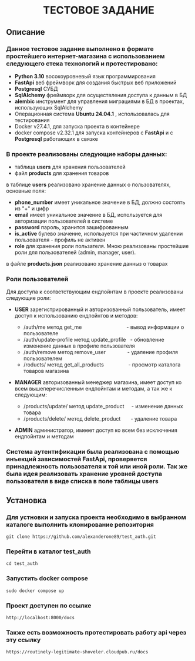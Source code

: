 
<h1 align="center">ТЕСТОВОЕ ЗАДАНИЕ</h1>


## Описание
<p align="center">

### Данное тестовое задание выполнено в формате простейшего **интернет-магазина** с использованием следующего стека технологий и протестировано:

- **Python 3.10** восокоуровневый язык программирования
- **FastApi** веб фреймворк для создания быстрых веб приложений
- **Postgresql** СУБД
- **SqlAlchemy** фреймворк для осуществления доступа к данным в БД
- **alembic** инструмент для управления миграциями в БД в проектах, использующих SqlAlchemy
-  Операционная система **Ubuntu 24.04.1** , использовалась для тестирования
- Docker v27.4.1, для запуска проекта в контейнере
- docker compose v2.32.1 для запуска контейнеров с **FastApi** и с **Postgresql** работающих в связке

### В проекте реализованы следующие наборы данных: ###

- таблица **users** для хранения пользователей
- файл **products** для хранения товаров

в таблице **users** реализовано хранение данных о пользователях, основные поля:
- **phone_number** имеет уникальное значение в БД, должно состоять из "+" и цифр
- **email** имеет уникальное значение в БД, используется для авторизации пользователей в системе
- **password** пароль, хранится зашифрованным
- **is_active** булево значение, используется при частичном удалении пользователя - профиль не активен
- **role** для хранения роли пользателя. Мною реализованы простейшие роли для пользователей (admin, manager, user).

в файле **products.json** реализовано хранение данныз о товарах

### Роли пользователей ###

Для доступа к соответствующим ендпойнтам в проекте реализованы следующие роли:
- **USER** зарегистрированный и авторизованный пользователь, имеет доступ к использованию ендпойнтов и методов:
  + /auth/me метод get_me &nbsp;&nbsp;&nbsp;&nbsp;&nbsp;&nbsp;&nbsp;&nbsp;&nbsp;&nbsp;&nbsp;&nbsp;&nbsp;&nbsp;&nbsp;&nbsp;&nbsp;&nbsp;&nbsp;&nbsp;&nbsp;&nbsp;&nbsp;&nbsp;&nbsp;&nbsp;&nbsp;&nbsp;&nbsp; - вывод информации о пользователе
  + /auth/update-profile метод update_profile &nbsp; - обновление изменение данных в профиле пользователя
  + /auth/remove метод remove_user &nbsp;&nbsp;&nbsp;&nbsp;&nbsp;&nbsp;&nbsp;&nbsp;&nbsp;&nbsp;&nbsp;&nbsp;&nbsp; - удаление профиля пользователем
  + /roducts/ метод get_all_products &nbsp;&nbsp;&nbsp;&nbsp;&nbsp;&nbsp;&nbsp;&nbsp;&nbsp;&nbsp;&nbsp;&nbsp;&nbsp;&nbsp;&nbsp;&nbsp;- просмотр каталога товаров магазина 

- **MANAGER** авторизованный менеджер магазина, имеет доступ ко всем вышеперечисленным ендпойнтам и методам, а так же к следующим:
  + /products/update/ метод update_product &nbsp;&nbsp;&nbsp;&nbsp;- изменение данных товара
  + /products/delete/ метод delete_product &nbsp;&nbsp;&nbsp;&nbsp;&nbsp;&nbsp;- удаление товара
+ **ADMIN** администратор, имееет доступ ко всем без исключения ендпойнтам и методам

### Система аутентификации была реализована с помощью инъекций зависимостей FastApi, проверяется принадлежность пользователя к той или иной роли. Так же была идея реализовать хранение уровней доступа пользователя в виде списка в поле таблицы users ###
  
## Установка ##

### Для устновки и запуска проекта необходимо в выбранном каталоге выполнить клонирование репозитория ###

```
git clone https://github.com/alexanderone89/test_auth.git
```
### Перейти в каталог **test_auth** ###

```
cd test_auth
```
### Запустить **docker compose** ###

```
sudo docker compose up
```

### Проект доступен по ссылке ###
```
http://localhost:8000/docs
```

### Также есть возможность протестировать работу api через эту ссылку ###
```
https://routinely-legitimate-shoveler.cloudpub.ru/docs
```